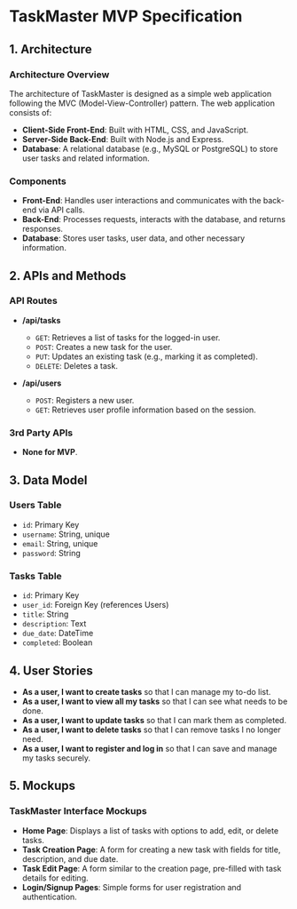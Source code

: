 # TaskMaster MVP Specification

## 1. Architecture

### Architecture Overview
The architecture of TaskMaster is designed as a simple web application following the MVC (Model-View-Controller) pattern. The web application consists of:

- **Client-Side Front-End**: Built with HTML, CSS, and JavaScript.
- **Server-Side Back-End**: Built with Node.js and Express.
- **Database**: A relational database (e.g., MySQL or PostgreSQL) to store user tasks and related information.

### Components
- **Front-End**: Handles user interactions and communicates with the back-end via API calls.
- **Back-End**: Processes requests, interacts with the database, and returns responses.
- **Database**: Stores user tasks, user data, and other necessary information.

## 2. APIs and Methods

### API Routes
- **/api/tasks**
  - `GET`: Retrieves a list of tasks for the logged-in user.
  - `POST`: Creates a new task for the user.
  - `PUT`: Updates an existing task (e.g., marking it as completed).
  - `DELETE`: Deletes a task.
  
- **/api/users**
  - `POST`: Registers a new user.
  - `GET`: Retrieves user profile information based on the session.

### 3rd Party APIs
- **None for MVP**.

## 3. Data Model



### Users Table
- `id`: Primary Key
- `username`: String, unique
- `email`: String, unique
- `password`: String

### Tasks Table
- `id`: Primary Key
- `user_id`: Foreign Key (references Users)
- `title`: String
- `description`: Text
- `due_date`: DateTime
- `completed`: Boolean

## 4. User Stories

- **As a user, I want to create tasks** so that I can manage my to-do list.
- **As a user, I want to view all my tasks** so that I can see what needs to be done.
- **As a user, I want to update tasks** so that I can mark them as completed.
- **As a user, I want to delete tasks** so that I can remove tasks I no longer need.
- **As a user, I want to register and log in** so that I can save and manage my tasks securely.

## 5. Mockups

### TaskMaster Interface Mockups
- **Home Page**: Displays a list of tasks with options to add, edit, or delete tasks.
- **Task Creation Page**: A form for creating a new task with fields for title, description, and due date.
- **Task Edit Page**: A form similar to the creation page, pre-filled with task details for editing.
- **Login/Signup Pages**: Simple forms for user registration and authentication.
